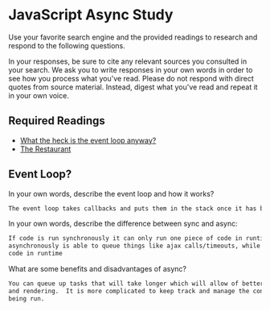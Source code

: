 # JavaScript Async Study

Use your favorite search engine and the provided readings to research and
respond to the following questions.

In your responses, be sure to cite any relevant sources you consulted in your
search. We ask you to write responses in your own words in order to see how you
process what you've read. Please do not respond with direct quotes from source
material. Instead, digest what you've read and repeat it in your own voice.

## Required Readings

-   [What the heck is the event loop anyway?](https://www.youtube.com/watch?v=8aGhZQkoFbQ)
-   [The Restaurant](https://www.codeschool.com/blog/2014/10/30/understanding-node-js/)

## Event Loop?

In your own words, describe the event loop and how it works?

```md
The event loop takes callbacks and puts them in the stack once it has been cleared.
```

In your own words, describe the difference between sync and async:

```md
If code is run synchronously it can only run one piece of code in runtime, code that runs
asynchronously is able to queue things like ajax calls/timeouts, while still executing
code in runtime
```

What are some benefits and disadvantages of async?

```md
You can queue up tasks that will take longer which will allow of better performance
and rendering.  It is more complicated to keep track and manage the concurrent code
being run.
```
